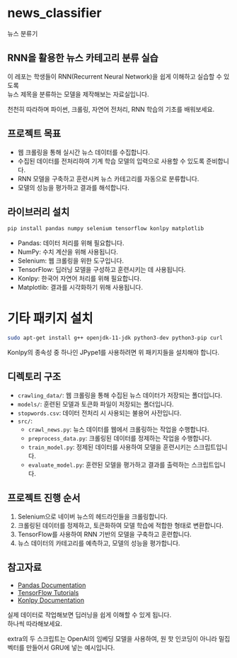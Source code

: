 # news_classifier
뉴스 분류기

## RNN을 활용한 뉴스 카테고리 분류 실습

이 레포는 학생들이 RNN(Recurrent Neural Network)을 쉽게 이해하고 실습할 수 있도록  
뉴스 제목을 분류하는 모델을 제작해보는 자료실입니다.

천천히 따라하며 파이썬, 크롤링, 자연어 전처리, RNN 학습의 기초를 배워보세요.

## 프로젝트 목표
- 웹 크롤링을 통해 실시간 뉴스 데이터를 수집합니다.
- 수집된 데이터를 전처리하여 기계 학습 모델의 입력으로 사용할 수 있도록 준비합니다.  
- RNN 모델을 구축하고 훈련시켜 뉴스 카테고리를 자동으로 분류합니다.
- 모델의 성능을 평가하고 결과를 해석합니다.

## 라이브러리 설치
```bash
pip install pandas numpy selenium tensorflow konlpy matplotlib
```

- Pandas: 데이터 처리를 위해 필요합니다.
- NumPy: 수치 계산을 위해 사용됩니다.
- Selenium: 웹 크롤링을 위한 도구입니다.
- TensorFlow: 딥러닝 모델을 구성하고 훈련시키는 데 사용됩니다. 
- Konlpy: 한국어 자연어 처리를 위해 필요합니다.
- Matplotlib: 결과를 시각화하기 위해 사용됩니다.

# 기타 패키지 설치
```bash
sudo apt-get install g++ openjdk-11-jdk python3-dev python3-pip curl
```
Konlpy의 종속성 중 하나인 JPype1를 사용하려면 위 패키지들을 설치해야 합니다.

## 디렉토리 구조

- `crawling_data/`: 웹 크롤링을 통해 수집된 뉴스 데이터가 저장되는 폴더입니다.
- `models/`: 훈련된 모델과 토큰화 파일이 저장되는 폴더입니다.
- `stopwords.csv`: 데이터 전처리 시 사용되는 불용어 사전입니다.
- `src/`: 
  - `crawl_news.py`: 뉴스 데이터를 웹에서 크롤링하는 작업을 수행합니다.
  - `preprocess_data.py`: 크롤링된 데이터를 정제하는 작업을 수행합니다.
  - `train_model.py`: 정제된 데이터를 사용하여 모델을 훈련시키는 스크립트입니다.
  - `evaluate_model.py`: 훈련된 모델을 평가하고 결과를 출력하는 스크립트입니다.

## 프로젝트 진행 순서
1. Selenium으로 네이버 뉴스의 헤드라인들을 크롤링합니다.  
2. 크롤링된 데이터를 정제하고, 토큰화하여 모델 학습에 적합한 형태로 변환합니다.
3. TensorFlow를 사용하여 RNN 기반의 모델을 구축하고 훈련합니다.
4. 뉴스 데이터의 카테고리를 예측하고, 모델의 성능을 평가합니다.

## 참고자료
- [Pandas Documentation](https://pandas.pydata.org/docs/)  
- [TensorFlow Tutorials](https://www.tensorflow.org/tutorials)
- [Konlpy Documentation](http://konlpy.org/ko/latest/)


실제 데이터로 작업해보면 딥러닝을 쉽게 이해할 수 있게 됩니다.  
하나씩 따라해보세요.

extra의 두 스크립트는 OpenAI의 임베딩 모델을 사용하여,
원 핫 인코딩이 아니라 밀집 벡터를 만들어서 GRU에 넣는 예시입니다.
